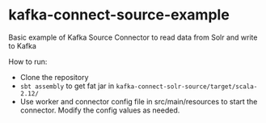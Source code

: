 # kafka-connect-source-example

Basic example of Kafka Source Connector to read data from Solr and write to Kafka

How to run:

- Clone the repository
- `sbt assembly` to get fat jar in `kafka-connect-solr-source/target/scala-2.12/`
- Use worker and connector config file in src/main/resources to start the connector. Modify the config values as needed.
